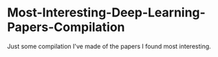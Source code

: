 # Most-Interesting-Deep-Learning-Papers-Compilation
Just some compilation I've made of the papers I found most interesting.
